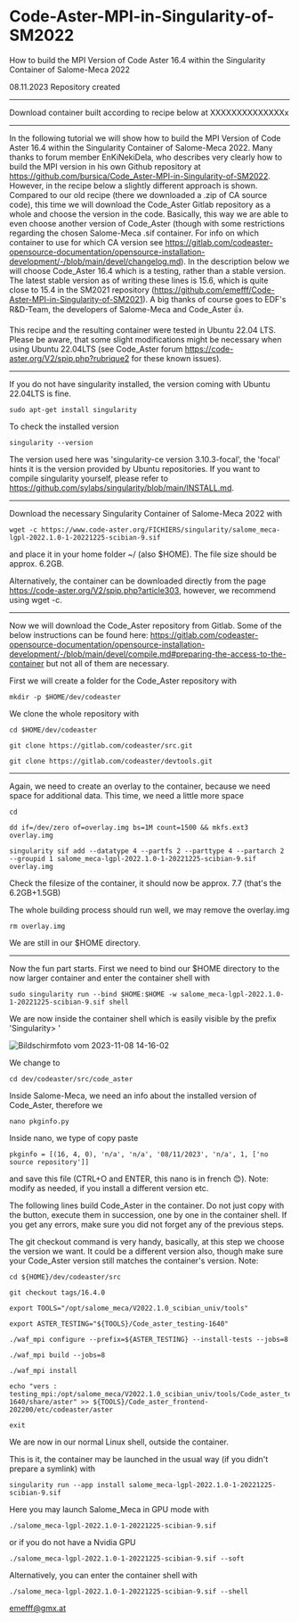 # Code-Aster-MPI-in-Singularity-of-SM2022
How to build the MPI Version of Code Aster 16.4 within the Singularity Container of Salome-Meca 2022 

08.11.2023 Repository created

________________________________________________________________________________________________________
Download container built according to recipe below at  XXXXXXXXXXXXXXx


________________________________________________________________________________________________________

In the following tutorial we will show how to build the MPI Version of Code Aster 16.4 within the Singularity Container of Salome-Meca 2022. Many thanks to forum member EnKiNekiDela, who describes very clearly how to build the MPI version in his own Github repository at https://github.com/bursica/Code_Aster-MPI-in-Singularity-of-SM2022. However, in the recipe below a slightly different approach is shown.
Compared to our old recipe (there we downloaded a .zip of CA source code), this time we will download the Code_Aster Gitlab repository as a whole and choose the version in the code. Basically, this way we are able to even choose another version of Code_Aster (though with some restrictions regarding the chosen Salome-Meca .sif container. For info on which container to use for which CA version see https://gitlab.com/codeaster-opensource-documentation/opensource-installation-development/-/blob/main/devel/changelog.md). In the description below we will choose Code_Aster 16.4 which is a testing, rather than a stable version. The latest stable version as of writing these lines is 15.6, which is quite close to 15.4 in the SM2021 repository (https://github.com/emefff/Code-Aster-MPI-in-Singularity-of-SM2021). A big thanks of course goes to EDF's R&D-Team, the developers of Salome-Meca and Code_Aster 👍. 

This recipe and the resulting container were tested in Ubuntu 22.04 LTS. Please be aware, that some slight modifications might be necessary when using Ubuntu 22.04LTS (see Code_Aster forum https://code-aster.org/V2/spip.php?rubrique2 for these known issues).
________________________________________________________________________________________________________

If you do not have singularity installed, the version coming with Ubuntu 22.04LTS is fine.

`sudo apt-get install singularity`

To check the installed version 

`singularity --version`

The version used here was 'singularity-ce version 3.10.3-focal', the 'focal' hints it is the version provided by Ubuntu repositories.
If you want to compile singularity yourself, please refer to https://github.com/sylabs/singularity/blob/main/INSTALL.md.

________________________________________________________________________________________________________
Download the necessary Singularity Container of Salome-Meca 2022 with 

`wget -c https://www.code-aster.org/FICHIERS/singularity/salome_meca-lgpl-2022.1.0-1-20221225-scibian-9.sif`

and place it in your home folder ~/ (also $HOME). The file size should be approx. 6.2GB. 

Alternatively, the container can be downloaded directly from the page https://code-aster.org/V2/spip.php?article303, however, we recommend using wget -c.

________________________________________________________________________________________________________
Now we will download the Code_Aster repository from Gitlab. Some of the below instructions can be found here: https://gitlab.com/codeaster-opensource-documentation/opensource-installation-development/-/blob/main/devel/compile.md#preparing-the-access-to-the-container but not all of them are necessary.

First we will create a folder for the Code_Aster repository with

`mkdir -p $HOME/dev/codeaster`

We clone the whole repository with

```
cd $HOME/dev/codeaster

git clone https://gitlab.com/codeaster/src.git

git clone https://gitlab.com/codeaster/devtools.git
```
________________________________________________________________________________________________________
Again, we need to create an overlay to the container, because we need space for additional data. This time, we need a little more space

```
cd

dd if=/dev/zero of=overlay.img bs=1M count=1500 && mkfs.ext3 overlay.img

singularity sif add --datatype 4 --partfs 2 --parttype 4 --partarch 2 --groupid 1 salome_meca-lgpl-2022.1.0-1-20221225-scibian-9.sif overlay.img
```
Check the filesize of the container, it should now be approx. 7.7 (that's the 6.2GB+1.5GB)

The whole building process should run well, we may remove the overlay.img

`rm overlay.img`

We are still in our $HOME directory.
________________________________________________________________________________________________________
Now the fun part starts. First we need to bind our $HOME directory to the now larger container and enter the container shell with

`sudo singularity run --bind $HOME:$HOME -w salome_meca-lgpl-2022.1.0-1-20221225-scibian-9.sif shell`

We are now inside the container shell which is easily visible by the prefix 'Singularity> '

![Bildschirmfoto vom 2023-11-08 14-16-02](https://github.com/emefff/Code-Aster-MPI-in-Singularity-of-SM2022/assets/89903493/702dae4a-771c-40fa-a5ef-fa39c2723ed4)

We change to

`cd dev/codeaster/src/code_aster`

Inside Salome-Meca, we need an info about the installed version of Code_Aster, therefore we

`nano pkginfo.py`

Inside nano, we type of copy paste

`pkginfo = [(16, 4, 0), 'n/a', 'n/a', '08/11/2023', 'n/a', 1, ['no source repository']]`

and save this file (CTRL+O and ENTER, this nano is in french 😊).
Note: modify as needed, if you install a different version etc.

The following lines build Code_Aster in the container. Do not just copy with the button, execute them in succession, one by one in the container shell.
If you get any errors, make sure you did not forget any of the previous steps.

The git checkout command is very handy, basically, at this step we choose the version we want. It could be a different version also, though make sure your Code_Aster version still matches the container's version. Note: 

```
cd ${HOME}/dev/codeaster/src

git checkout tags/16.4.0

export TOOLS="/opt/salome_meca/V2022.1.0_scibian_univ/tools"

export ASTER_TESTING="${TOOLS}/Code_aster_testing-1640"

./waf_mpi configure --prefix=${ASTER_TESTING} --install-tests --jobs=8

./waf_mpi build --jobs=8

./waf_mpi install

echo "vers : testing_mpi:/opt/salome_meca/V2022.1.0_scibian_univ/tools/Code_aster_testing-1640/share/aster" >> ${TOOLS}/Code_aster_frontend-202200/etc/codeaster/aster

exit
```
We are now in our normal Linux shell, outside the container. 

This is it, the container may be launched in the usual way (if you didn't prepare a symlink) with 

`singularity run --app install salome_meca-lgpl-2022.1.0-1-20221225-scibian-9.sif`

Here you may launch Salome_Meca in GPU mode with

`./salome_meca-lgpl-2022.1.0-1-20221225-scibian-9.sif`

or if you do not have a Nvidia GPU

`./salome_meca-lgpl-2022.1.0-1-20221225-scibian-9.sif --soft`

Alternatively, you can enter the container shell with

`./salome_meca-lgpl-2022.1.0-1-20221225-scibian-9.sif --shell`

emefff@gmx.at












